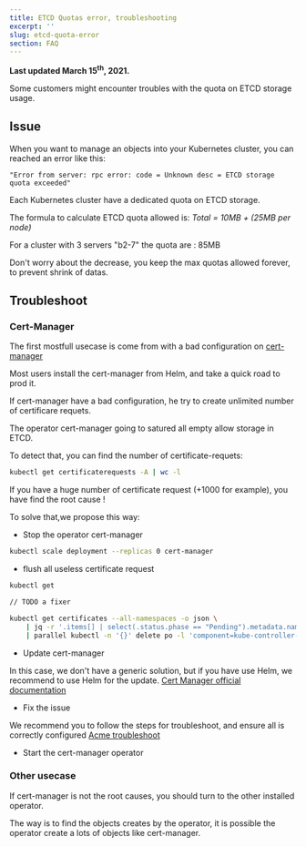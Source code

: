 ```yaml
---
title: ETCD Quotas error, troubleshooting
excerpt: ''
slug: etcd-quota-error
section: FAQ
---
```


**Last updated March 15<sup>th</sup>, 2021.**

Some customers might encounter troubles with the quota on ETCD storage usage.

## Issue

When you want to manage an objects into your Kubernetes cluster, you can reached an error like this:

```log
"Error from server: rpc error: code = Unknown desc = ETCD storage quota exceeded"
```

Each Kubernetes cluster have a dedicated quota on ETCD storage.

The formula to calculate ETCD quota allowed is: *Total = 10MB + (25MB per node)*

For a cluster with 3 servers "b2-7" the quota are : 85MB

Don't worry about the decrease, you keep the max quotas allowed forever, to prevent shrink of datas.

## Troubleshoot

### Cert-Manager

The first mostfull usecase is come from with a bad configuration on [cert-manager](https://cert-manager.io/docs/)

Most users install the cert-manager from Helm, and take a quick road to prod it.

If cert-manager have a bad configuration, he try to create unlimited number of certificare requets.

The operator cert-manager going to satured all empty allow storage in ETCD.

To detect that, you can find the number of certificate-requets:

```bash
kubectl get certificaterequests -A | wc -l
```

If you have a huge number of certificate request (+1000 for example), you have find the root cause !

To solve that,we propose this way:

* Stop the operator cert-manager

```bash
kubectl scale deployment --replicas 0 cert-manager
```

* flush all useless certificate request

```bash
kubectl get 

// TODO a fixer

kubectl get certificates --all-namespaces -o json \
    | jq -r '.items[] | select(.status.phase == "Pending").metadata.namespace' \
    | parallel kubectl -n '{}' delete po -l 'component=kube-controller-manager'
```

* Update cert-manager

In this case, we don't have a generic solution, but if you have use Helm, we recommend to use Helm for the update.
[Cert Manager official documentation](https://cert-manager.io/docs/installation/kubernetes/)

* Fix the issue

We recommend you to follow the steps for troubleshoot, and ensure all is correctly configured
[Acme troubleshoot](https://cert-manager.io/docs/faq/acme/)

* Start the cert-manager operator

### Other usecase

If cert-manager is not the root causes, you should turn to the other installed operator.

The way is to find the objects creates by the operator, it is possible the operator create a lots of objects like cert-manager.

